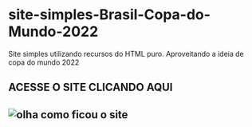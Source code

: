# site-simples-Brasil-Copa-do-Mundo-2022
 Site simples utilizando recursos do HTML puro. Aproveitando a ideia de copa do mundo 2022
 
<a src="https://brunosilva03.github.io/site-simples-Brasil-Copa-do-Mundo-2022/" rel="external" target="_blank">ACESSE O SITE CLICANDO AQUI</a>
---
![olha como ficou o site](https://user-images.githubusercontent.com/78625466/205696507-9faac50c-143a-4888-9dba-a5d25b6340db.PNG)
---
